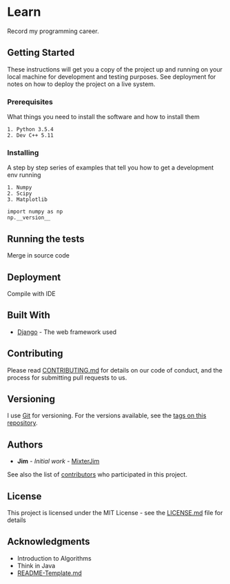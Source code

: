 # Learn

Record my programming career.

## Getting Started

These instructions will get you a copy of the project up and running on your local machine for development and testing purposes. See deployment for notes on how to deploy the project on a live system.

### Prerequisites

What things you need to install the software and how to install them

```
1. Python 3.5.4
2. Dev C++ 5.11
```

### Installing

A step by step series of examples that tell you how to get a development env running


```
1. Numpy
2. Scipy
3. Matplotlib
```

```
import numpy as np
np.__version__
```

## Running the tests

Merge in source code

## Deployment

Compile with IDE

## Built With

* [Django](https://docs.djangoproject.com/en/1.11/) - The web framework used

## Contributing

Please read [CONTRIBUTING.md](https://gist.github.com/mixterjim/b24679402957c63ec426) for details on our code of conduct, and the process for submitting pull requests to us.

## Versioning

I use [Git](https://git-scm.com/) for versioning. For the versions available, see the [tags on this repository](https://github.com/mixterjim/Learn/tags). 

## Authors

* **Jim** - *Initial work* - [MixterJim](https://github.com/mixterjim)

See also the list of [contributors](https://github.com/mixterjim/Learn/contributors) who participated in this project.

## License

This project is licensed under the MIT License - see the [LICENSE.md](LICENSE.md) file for details

## Acknowledgments

* Introduction to Algorithms
* Think in Java
* [README-Template.md](https://gist.github.com/PurpleBooth/109311bb0361f32d87a2)
